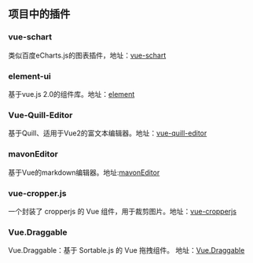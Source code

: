 ## 项目中的插件
### vue-schart
类似百度eCharts.js的图表插件，地址：[vue-schart](https://github.com/lin-xin/vue-schart,"vue-schart")
### element-ui
基于vue.js 2.0的组件库。地址：[element](http://element.eleme.io/#/zh-CN/component/layout,"element")
### Vue-Quill-Editor
基于Quill、适用于Vue2的富文本编辑器。地址：[vue-quill-editor](https://github.com/surmon-china/vue-quill-editor,"vue-quill-editor")
### mavonEditor
基于Vue的markdown编辑器。地址:[mavonEditor](https://github.com/hinesboy/mavonEditor,"mavonEditor")
### vue-cropper.js
一个封装了 cropperjs 的 Vue 组件，用于裁剪图片。地址：[vue-cropperjs](https://github.com/Agontuk/vue-cropperjs,"vue-cropperjs")
### Vue.Draggable
Vue.Draggable：基于 Sortable.js 的 Vue 拖拽组件。 地址：[Vue.Draggable](https://github.com/SortableJS/Vue.Draggable,"Vue.Draggable")
